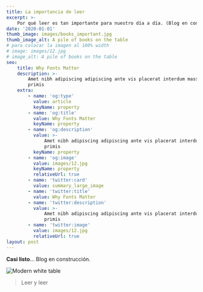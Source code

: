 ```yaml
---
title: La importancia de leer
excerpt: >-
    Por qué leer es tan importante para nuestro día a día. (Blog en construcción)
date: '2020-01-01'
thumb_image: images/books_important.jpg
thumb_image_alt: A pile of books on the table
# para colocar la imagen al 100% width
# image: images/12.jpg
# image_alt: A pile of books on the table
seo:
    title: Why Fonts Matter
    description: >-
        Amet nibh adipiscing adipiscing ante vis placerat interdum massa massa
        primis
    extra:
        - name: 'og:type'
          value: article
          keyName: property
        - name: 'og:title'
          value: Why Fonts Matter
          keyName: property
        - name: 'og:description'
          value: >-
              Amet nibh adipiscing adipiscing ante vis placerat interdum massa massa
              primis
          keyName: property
        - name: 'og:image'
          value: images/12.jpg
          keyName: property
          relativeUrl: true
        - name: 'twitter:card'
          value: summary_large_image
        - name: 'twitter:title'
          value: Why Fonts Matter
        - name: 'twitter:description'
          value: >-
              Amet nibh adipiscing adipiscing ante vis placerat interdum massa massa
              primis
        - name: 'twitter:image'
          value: images/12.jpg
          relativeUrl: true
layout: post
---
```


**Casi listo**... Blog en construcción.

![Modern white table](/images/books_important.jpg)

> Leer y leer
